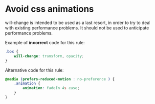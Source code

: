 # Avoid css animations

will-change is intended to be used as a last resort, in order to try to deal with existing performance problems. It should not be used to anticipate performance problems.

Example of **incorrect** code for this rule:

```css
.box {
    will-change: transform, opacity;
}
```

Alternative code for this rule:

```css
@media (prefers-reduced-motion : no-preference ) {
    .animation {
        animation: fadeIn 4s ease;
    }
}
```
